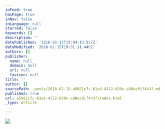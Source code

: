 ```yaml
---
inFeed: true
hasPage: true
inNav: false
inLanguage: null
starred: false
keywords: []
description: ''
datePublished: '2016-02-15T19:04:13.527Z'
dateModified: '2016-02-15T19:01:11.440Z'
authors: []
publisher:
  name: null
  domain: null
  url: null
  favicon: null
title: ''
author: []
sourcePath: _posts/2016-02-15-a5981c7c-61a6-4322-889c-a88ce91f443f.md
published: true
url: a5981c7c-61a6-4322-889c-a88ce91f443f/index.html
_type: Article

---
```

![](https://the-grid-user-content.s3-us-west-2.amazonaws.com/d52ddbbb-ffcb-49b3-b183-c6504035b19e.jpg)